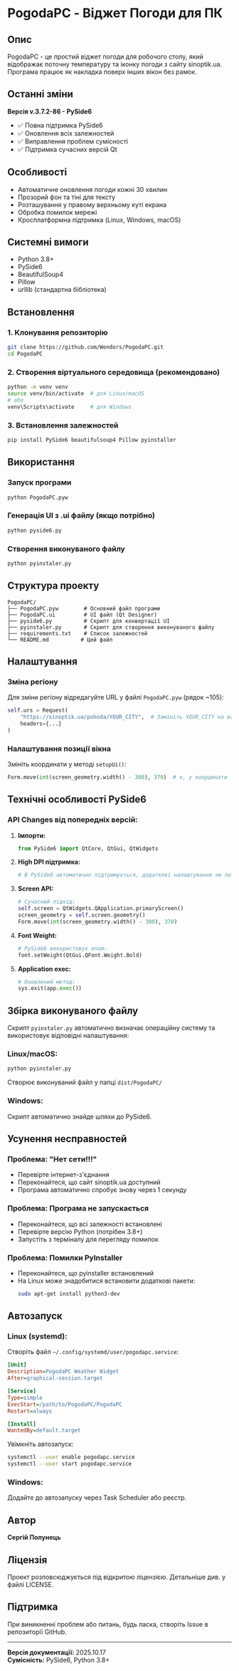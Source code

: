 # PogodaPC - Віджет Погоди для ПК

## Опис
PogodaPC - це простий віджет погоди для робочого столу, який відображає поточну температуру та іконку погоди з сайту sinoptik.ua. Програма працює як накладка поверх інших вікон без рамок.

## Останні зміни
**Версія v.3.7.2-86 - PySide6**
- ✅ Повна підтримка PySide6
- ✅ Оновлення всіх залежностей
- ✅ Виправлення проблем сумісності
- ✅ Підтримка сучасних версій Qt

## Особливості
- Автоматичне оновлення погоди кожні 30 хвилин
- Прозорий фон та тіні для тексту
- Розташування у правому верхньому куті екрана
- Обробка помилок мережі
- Кросплатформна підтримка (Linux, Windows, macOS)

## Системні вимоги
- Python 3.8+
- PySide6
- BeautifulSoup4
- Pillow
- urllib (стандартна бібліотека)

## Встановлення

### 1. Клонування репозиторію
```bash
git clone https://github.com/Wendors/PogodaPC.git
cd PogodaPC
```

### 2. Створення віртуального середовища (рекомендовано)
```bash
python -m venv venv
source venv/bin/activate  # для Linux/macOS
# або
venv\Scripts\activate     # для Windows
```

### 3. Встановлення залежностей
```bash
pip install PySide6 beautifulsoup4 Pillow pyinstaller
```

## Використання

### Запуск програми
```bash
python PogodaPC.pyw
```

### Генерація UI з .ui файлу (якщо потрібно)
```bash
python pyside6.py
```

### Створення виконуваного файлу
```bash
python pyinstaler.py
```

## Структура проекту
```
PogodaPC/
├── PogodaPC.pyw        # Основний файл програми
├── PogodaPC.ui         # UI файл (Qt Designer)
├── pyside6.py          # Скрипт для конвертації UI
├── pyinstaler.py       # Скрипт для створення виконуваного файлу
├── requirements.txt    # Список залежностей
└── README.md          # Цей файл
```

## Налаштування

### Зміна регіону
Для зміни регіону відредагуйте URL у файлі `PogodaPC.pyw` (рядок ~105):
```python
self.urs = Request(
    "https://sinoptik.ua/pohoda/YOUR_CITY",  # Замініть YOUR_CITY на вашу назву міста
    headers={...}
)
```

### Налаштування позиції вікна
Змініть координати у методі `setupUi()`:
```python
Form.move(int(screen_geometry.width() - 300), 370)  # x, y координати
```

## Технічні особливості PySide6

### API Changes від попередніх версій:
1. **Імпорти:**
   ```python
   from PySide6 import QtCore, QtGui, QtWidgets
   ```

2. **High DPI підтримка:**
   ```python
   # В PySide6 автоматично підтримується, додаткові налаштування не потрібні
   ```

3. **Screen API:**
   ```python
   # Сучасний підхід:
   self.screen = QtWidgets.QApplication.primaryScreen()
   screen_geometry = self.screen.geometry()
   Form.move(int(screen_geometry.width() - 300), 370)
   ```

4. **Font Weight:**
   ```python
   # PySide6 використовує enum:
   font.setWeight(QtGui.QFont.Weight.Bold)
   ```

5. **Application exec:**
   ```python
   # Оновлений метод:
   sys.exit(app.exec())
   ```

## Збірка виконуваного файлу

Скрипт `pyinstaler.py` автоматично визначає операційну систему та використовує відповідні налаштування:

### Linux/macOS:
```bash
python pyinstaler.py
```

Створює виконуваний файл у папці `dist/PogodaPC/`

### Windows:
Скрипт автоматично знайде шляхи до PySide6.

## Усунення несправностей

### Проблема: "Нет сети!!!"
- Перевірте інтернет-з'єднання
- Переконайтеся, що сайт sinoptik.ua доступний
- Програма автоматично спробує знову через 1 секунду

### Проблема: Програма не запускається
- Переконайтеся, що всі залежності встановлені
- Перевірте версію Python (потрібен 3.8+)
- Запустіть з терміналу для перегляду помилок

### Проблема: Помилки PyInstaller
- Переконайтеся, що pyinstaller встановлений
- На Linux може знадобитися встановити додаткові пакети:
  ```bash
  sudo apt-get install python3-dev
  ```

## Автозапуск

### Linux (systemd):
Створіть файл `~/.config/systemd/user/pogodapc.service`:
```ini
[Unit]
Description=PogodaPC Weather Widget
After=graphical-session.target

[Service]
Type=simple
ExecStart=/path/to/PogodaPC/PogodaPC
Restart=always

[Install]
WantedBy=default.target
```

Увімкніть автозапуск:
```bash
systemctl --user enable pogodapc.service
systemctl --user start pogodapc.service
```

### Windows:
Додайте до автозапуску через Task Scheduler або реєстр.

## Автор
**Сергій Полунець**

## Ліцензія
Проект розповсюджується під відкритою ліцензією. Детальніше див. у файлі LICENSE.

## Підтримка
При виникненні проблем або питань, будь ласка, створіть Issue в репозиторії GitHub.

---

**Версія документації:** 2025.10.17  
**Сумісність:** PySide6, Python 3.8+
